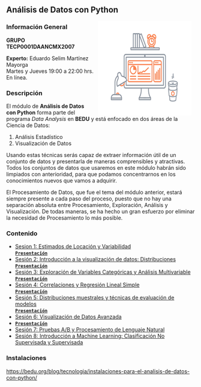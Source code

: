 ## Análisis de Datos con Python

<img src="imagenes/image.gif" align="right" height="250" width="250" hspace="10">

### Información General

**GRUPO TECP0001DAANCMX2007**

**Experto:** Eduardo Selim Martínez Mayorga   
Martes y Jueves 19:00 a 22:00 hrs. En línea.

### Descripción

El módulo de __Análisis de Datos con Python__ forma parte del programa *Data Analysis* en __BEDU__ y está enfocado en dos áreas de la Ciencia de Datos:

1. Análisis Estadístico
2. Visualización de Datos

Usando estas técnicas serás capaz de extraer información útil de un conjunto de datos y presentarla de maneras comprensibles y
atractivas. Todos los conjuntos de datos que usaremos en este módulo habrán sido limpiados con anterioridad, para que podamos concentrarnos en los conocimientos nuevos que vamos a adquirir. 

El Procesamiento de Datos, que fue el tema del módulo anterior, estará siempre presente a cada paso del proceso, puesto que no hay una separación absoluta entre Procesamiento, Exploración, Análisis y Visualización. De todas maneras, se ha hecho un gran esfuerzo por eliminar la necesidad de Procesamiento lo más posible.

### Contenido

- [Sesion 1: Estimados de Locación y Variabilidad](./Sesion-01/Readme.md)   
  [**`Presentación`**](presentaciones/adpp01.pdf)
- [Sesión 2: Introducción a la visualización de datos: Distribuciones](./Sesion-02/Readme.md)   
  [**`Presentación`**](presentaciones/adpp02.pdf)
- [Sesión 3: Exploración de Variables Categóricas y Análisis Multivariable](./Sesion-03/Readme.md)   
  [**`Presentación`**](presentaciones/adpp03.pdf)
- [Sesión 4: Correlaciones y Regresión Lineal Simple](./Sesion-04/Readme.md)   
  [**`Presentación`**](presentaciones/adpp04.pdf)
- [Sesión 5: Distribuciones muestrales y técnicas de evaluación de modelos](./Sesion-05/Readme.md)   
  [**`Presentación`**](presentaciones/adpp05.pdf)
- [Sesión 6: Visualización de Datos Avanzada](./Sesion-06/Readme.md)
- [**`Presentación`**](presentaciones/adpp05.pdf)
- [Sesión 7: Pruebas A/B y Procesamiento de Lenguaje Natural](./Sesion-07/Readme.md)
- [Sesión 8: Introducción a Machine Learning: Clasificación No Supervisada y Supervisada](./Sesion-08/Readme.md)

### Instalaciones

https://bedu.org/blog/tecnologia/instalaciones-para-el-analisis-de-datos-con-python/
